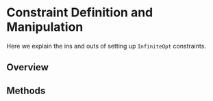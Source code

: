# Constraint Definition and Manipulation
Here we explain the ins and outs of setting up `InfiniteOpt` constraints.

## Overview


## Methods
